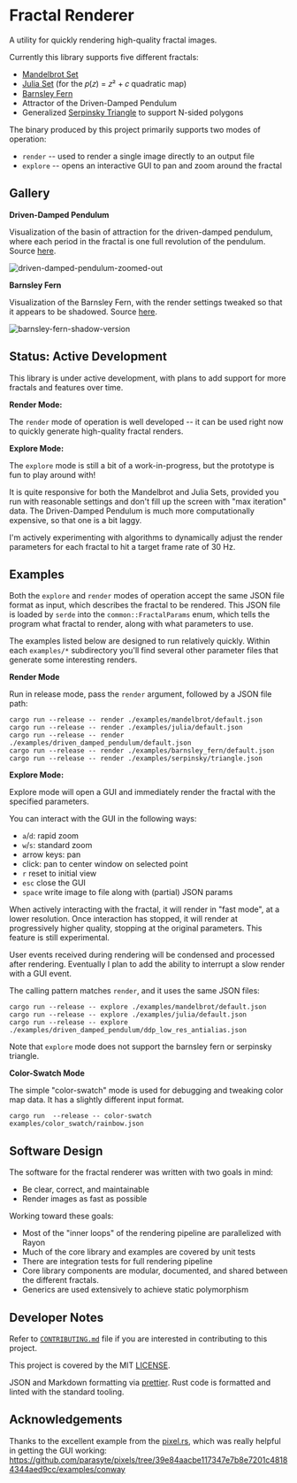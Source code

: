 # Fractal Renderer

A utility for quickly rendering high-quality fractal images.

Currently this library supports five different fractals:

- [Mandelbrot Set](https://en.wikipedia.org/wiki/Mandelbrot_set)
- [Julia Set](https://en.wikipedia.org/wiki/Julia_set) (for the 𝑝(𝑧) = 𝑧² + 𝑐 quadratic map)
- [Barnsley Fern](https://en.wikipedia.org/wiki/Barnsley_fern)
- Attractor of the Driven-Damped Pendulum
- Generalized [Serpinsky Triangle](https://en.wikipedia.org/wiki/Sierpi%C5%84ski_triangle) to support N-sided polygons

The binary produced by this project primarily supports two modes of operation:

- `render` -- used to render a single image directly to an output file
- `explore` -- opens an interactive GUI to pan and zoom around the fractal

## Gallery

**Driven-Damped Pendulum**

Visualization of the basin of attraction for the driven-damped pendulum, where each period in the fractal is one full revolution of the pendulum. Source [here](https://github.com/MatthewPeterKelly/fractal-renderer/pull/130#issuecomment-2705358520).

![driven-damped-pendulum-zoomed-out](https://github.com/user-attachments/assets/20dd0df6-aa3b-418a-a33c-bae1b765c9a3)

**Barnsley Fern**

Visualization of the Barnsley Fern, with the render settings tweaked so that it appears to be shadowed.
Source [here](https://github.com/MatthewPeterKelly/fractal-renderer/pull/130#issuecomment-2705371473).

![barnsley-fern-shadow-version](https://github.com/user-attachments/assets/ce91830c-b539-4989-a267-fcb719b48e59)

## Status: Active Development

This library is under active development, with plans to add support for more fractals and features over time.

**Render Mode:**

The `render` mode of operation is well developed -- it can be used right now to quickly generate high-quality fractal renders.

**Explore Mode:**

The `explore` mode is still a bit of a work-in-progress, but the prototype is fun to play around with!

It is quite responsive for both the Mandelbrot and Julia Sets, provided you run with reasonable settings and don't fill up the screen with "max iteration" data. The Driven-Damped Pendulum is much more computationally expensive, so that one is a bit laggy.

I'm actively experimenting with algorithms to dynamically adjust the render parameters for each fractal to hit a target frame rate of 30 Hz.

## Examples

Both the `explore` and `render` modes of operation accept the same JSON file format as input, which describes the fractal to be rendered. This JSON file is loaded by `serde` into the `common::FractalParams` enum, which tells the program what fractal to render, along with what parameters to use.

The examples listed below are designed to run relatively quickly. Within each `examples/*` subdirectory you'll find several other parameter files that generate some interesting renders.

**Render Mode**

Run in release mode, pass the `render` argument, followed by a JSON file path:

```
cargo run --release -- render ./examples/mandelbrot/default.json
cargo run --release -- render ./examples/julia/default.json
cargo run --release -- render ./examples/driven_damped_pendulum/default.json
cargo run --release -- render ./examples/barnsley_fern/default.json
cargo run --release -- render ./examples/serpinsky/triangle.json
```

**Explore Mode:**

Explore mode will open a GUI and immediately render the fractal with the specified parameters.

You can interact with the GUI in the following ways:

- `a`/`d`: rapid zoom
- `w`/`s`: standard zoom
- arrow keys: pan
- click: pan to center window on selected point
- `r` reset to initial view
- `esc` close the GUI
- `space` write image to file along with (partial) JSON params

When actively interacting with the fractal, it will render in "fast mode", at a lower resolution. Once interaction has stopped, it will render at progressively higher quality, stopping at the original parameters. This feature is still experimental.

User events received during rendering will be condensed and processed after rendering. Eventually I plan to add the ability to interrupt a slow render with a GUI event.

The calling pattern matches `render`, and it uses the same JSON files:

```
cargo run --release -- explore ./examples/mandelbrot/default.json
cargo run --release -- explore ./examples/julia/default.json
cargo run --release -- explore ./examples/driven_damped_pendulum/ddp_low_res_antialias.json
```

Note that `explore` mode does not support the barnsley fern or serpinsky triangle.

**Color-Swatch Mode**

The simple "color-swatch" mode is used for debugging and tweaking color map data. It has a slightly different input format.

```
cargo run  --release -- color-swatch examples/color_swatch/rainbow.json
```

## Software Design

The software for the fractal renderer was written with two goals in mind:

- Be clear, correct, and maintainable
- Render images as fast as possible

Working toward these goals:

- Most of the "inner loops" of the rendering pipeline are parallelized with Rayon
- Much of the core library and examples are covered by unit tests
- There are integration tests for full rendering pipeline
- Core library components are modular, documented, and shared between the different fractals.
- Generics are used extensively to achieve static polymorphism

## Developer Notes

Refer to [`CONTRIBUTING.md`](./CONTRIBUTING.md) file if you are interested in contributing to this project.

This project is covered by the MIT [LICENSE](./LICENSE).

JSON and Markdown formatting via [prettier](https://prettier.io/). Rust code is formatted and linted with the standard tooling.

## Acknowledgements

Thanks to the excellent example from the [pixel.rs](https://docs.rs/pixels), which was really helpful in getting the GUI working:
https://github.com/parasyte/pixels/tree/39e84aacbe117347e7b8e7201c48184344aed9cc/examples/conway
